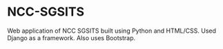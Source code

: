 # NCC-SGSITS

Web application of NCC SGSITS built using Python and HTML/CSS.
Used Django as a framework. Also uses Bootstrap.
